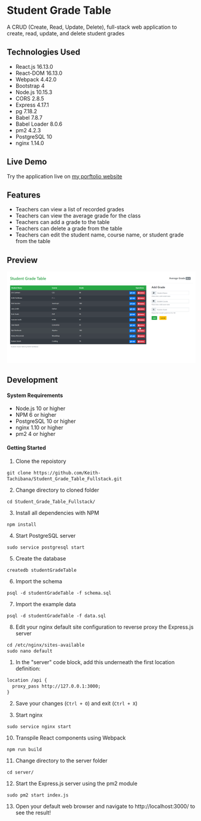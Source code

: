 # Student Grade Table
A CRUD (Create, Read, Update, Delete), full-stack web application to create, read, update, and delete student grades
## Technologies Used
- React.js 16.13.0
- React-DOM 16.13.0
- Webpack 4.42.0
- Bootstrap 4
- Node.js 10.15.3
- CORS 2.8.5
- Express 4.17.1
- pg 7.18.2
- Babel 7.8.7
- Babel Loader 8.0.6
- pm2 4.2.3
- PostgreSQL 10
- nginx 1.14.0
## Live Demo
Try the application live on [my porftolio website](https://www.keith-tachibana.com/portfolio/studentGradeTable/index.html)
## Features
- Teachers can view a list of recorded grades
- Teachers can view the average grade for the class
- Teachers can add a grade to the table
- Teachers can delete a grade from the table
- Teachers can edit the student name, course name, or student grade from the table
## Preview
![Student Grade Table Preview](preview.gif "Student Grade Table Preview")
## Development
#### System Requirements
- Node.js 10 or higher
- NPM 6 or higher
- PostgreSQL 10 or higher
- nginx 1.10 or higher
- pm2 4 or higher
#### Getting Started
1. Clone the repoistory
  ```shell
  git clone https://github.com/Keith-Tachibana/Student_Grade_Table_Fullstack.git
  ```
2. Change directory to cloned folder
  ```shell
  cd Student_Grade_Table_Fullstack/
  ```
3. Install all dependencies with NPM
  ```shell
  npm install
  ```
4. Start PostgreSQL server
  ```shell
  sudo service postgresql start
  ```
5. Create the database
  ```shell
  createdb studentGradeTable
  ```
6. Import the schema
  ```shell
  psql -d studentGradeTable -f schema.sql
  ```
7. Import the example data
  ```shell
  psql -d studentGradeTable -f data.sql
  ```
8. Edit your nginx default site configuration to reverse proxy the Express.js server
  ```shell
  cd /etc/nginx/sites-available
  sudo nano default
  ```
  1. In the "server" code block, add this underneath the first location definition:
  ```shell
  location /api {
    proxy_pass http://127.0.0.1:3000;
  }
  ```
  2. Save your changes (`Ctrl + O`) and exit (`Ctrl + X`)
  
9. Start nginx
  ```shell
  sudo service nginx start
  ```
10. Transpile React components using Webpack
  ```shell
  npm run build
  ```
11. Change directory to the server folder
  ```shell
  cd server/
  ```
12. Start the Express.js server using the pm2 module
  ```shell
  sudo pm2 start index.js
  ```
13. Open your default web browser and navigate to http://localhost:3000/ to see the result!
